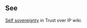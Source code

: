 ## See
[Self sovereignty](https://github.com/trustoverip/toip/wiki/self-sovereignty) in Trust over IP wiki.
